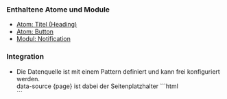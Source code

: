 ### Enthaltene Atome und Module
* [Atom: Titel (Heading)](../../atoms/headings/headings.html)
* [Atom: Button](../../atoms/button/button.html)
* [Modul: Notification](../../modules/notification/notification.html)

### Integration
<ul>
<li>Die Datenquelle ist mit einem Pattern definiert und kann frei konfiguriert werden. <br>data-source
{page} ist dabei der Seitenplatzhalter
```html
<div class="mdl-social-media-stream" data-init="socialMediaStream" data-source="/mocks/modules/social_media_stream/social_media_stream.json?page={page}">
```
</li>
</ul>
